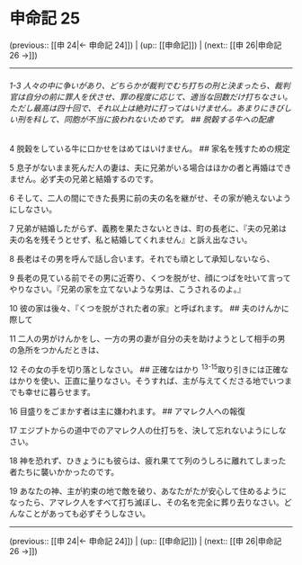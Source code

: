 # 申命記 25

(previous:: [[申 24|← 申命記 24]]) | (up:: [[申命記]]) | (next:: [[申 26|申命記 26 →]])

***
###### 1-3 人々の中に争いがあり、どちらかが裁判でむち打ちの刑と決まったら、裁判官は自分の前に罪人を伏させ、罪の程度に応じて、適当な回数だけ打ちなさい。ただし最高は四十回で、それ以上は絶対に打ってはいけません。あまりにきびしい刑を科して、同胞が不当に扱われないためです。 ## 脱穀する牛への配慮 



4 
脱穀をしている牛に口かせをはめてはいけません。 ## 家名を残すための規定 



5 
息子がないまま死んだ人の妻は、夫に兄弟がいる場合はほかの者と再婚はできません。必ず夫の兄弟と結婚するのです。 



6 
そして、二人の間にできた長男に前の夫の名を継がせ、その家が絶えないようにしなさい。 



7 
兄弟が結婚したがらず、義務を果たさないときは、町の長老に、『夫の兄弟は夫の名を残そうとせず、私と結婚してくれません』と訴え出なさい。 



8 
長老はその男を呼んで話し合います。それでも頑として承知しないなら、 



9 
長老の見ている前でその男に近寄り、くつを脱がせ、顔につばを吐いて言ってやりなさい。『兄弟の家を立てないような男は、こうされるのよ。』 



10 
彼の家は後々、『くつを脱がされた者の家』と呼ばれます。 ## 夫のけんかに際して 



11 
二人の男がけんかをし、一方の男の妻が自分の夫を助けようとして相手の男の急所をつかんだときは、 



12 
その女の手を切り落としなさい。 ## 正確なはかり <sup class="versenum">13-15</sup>取り引きには正確なはかりを使い、正直に量りなさい。そうすれば、主が与えてくださる地でいつまでも幸せに暮らせます。 



16 
目盛りをごまかす者は主に嫌われます。 ## アマレク人への報復 



17 
エジプトからの道中でのアマレク人の仕打ちを、決して忘れないようにしなさい。 



18 
神を恐れず、ひきょうにも彼らは、疲れ果てて列のうしろに離れてしまった者たちに襲いかかったのです。 



19 
あなたの神、主が約束の地で敵を破り、あなたがたが安心して住めるようになったら、アマレク人をすべて打ち滅ぼし、その名を完全に葬り去りなさい。どんなことがあっても必ずそうしなさい。

***

(previous:: [[申 24|← 申命記 24]]) | (up:: [[申命記]]) | (next:: [[申 26|申命記 26 →]])
